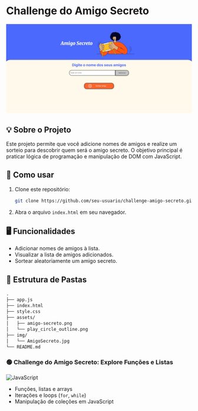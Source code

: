 # Challenge do Amigo Secreto

![Tela do Amigo Secreto](img/AmigoSecreto.jpg)

## 💡 Sobre o Projeto

Este projeto permite que você adicione nomes de amigos e realize um sorteio para descobrir quem será o amigo secreto. O objetivo principal é praticar lógica de programação e manipulação de DOM com JavaScript.

## 🚀 Como usar

1. Clone este repositório:
   ```sh
   git clone https://github.com/seu-usuario/challenge-amigo-secreto.git
   ```
2. Abra o arquivo `index.html` em seu navegador.

## 🖥️ Funcionalidades

- Adicionar nomes de amigos à lista.
- Visualizar a lista de amigos adicionados.
- Sortear aleatoriamente um amigo secreto.

## 📁 Estrutura de Pastas

```
.
├── app.js
├── index.html
├── style.css
├── assets/
│   ├── amigo-secreto.png
│   └── play_circle_outline.png
├── img/
│   └── AmigoSecreto.jpg
└── README.md
```

### 🟢 Challenge do Amigo Secreto: Explore Funções e Listas  
![JavaScript](https://img.shields.io/badge/JavaScript-F7DF1E?logo=javascript&logoColor=black)  

- Funções, listas e arrays  
- Iterações e loops (`for`, `while`)  
- Manipulação de coleções em JavaScript  
